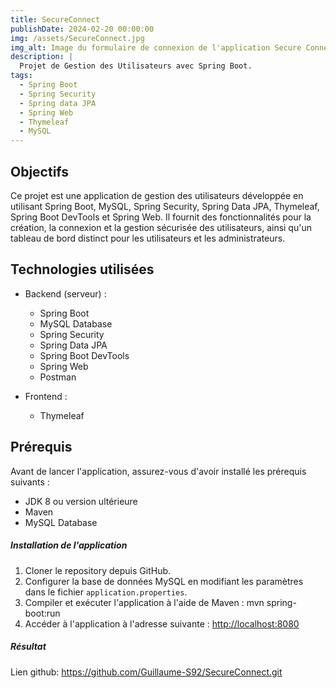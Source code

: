 ```yaml
---
title: SecureConnect
publishDate: 2024-02-20 00:00:00
img: /assets/SecureConnect.jpg
img_alt: Image du formulaire de connexion de l'application Secure Connect
description: |
  Projet de Gestion des Utilisateurs avec Spring Boot.
tags:
  - Spring Boot
  - Spring Security
  - Spring data JPA
  - Spring Web
  - Thymeleaf
  - MySQL
---
```

## Objectifs

Ce projet est une application de gestion des utilisateurs développée en utilisant Spring Boot, MySQL, Spring Security, Spring Data JPA, Thymeleaf, Spring Boot DevTools et Spring Web. Il fournit des fonctionnalités pour la création, la connexion et la gestion sécurisée des utilisateurs, ainsi qu'un tableau de bord distinct pour les utilisateurs et les administrateurs.

## Technologies utilisées

- Backend (serveur) :
    * Spring Boot
    * MySQL Database
    * Spring Security
    * Spring Data JPA
    * Spring Boot DevTools
    * Spring Web
    * Postman

- Frontend :
    * Thymeleaf

## Prérequis

Avant de lancer l'application, assurez-vous d'avoir installé les prérequis suivants :
- JDK 8 ou version ultérieure
- Maven
- MySQL Database


##### Installation de l'application

1. Cloner le repository depuis GitHub.
2. Configurer la base de données MySQL en modifiant les paramètres dans le fichier `application.properties`.
3. Compiler et exécuter l'application à l'aide de Maven : mvn spring-boot:run
4. Accéder à l'application à l'adresse suivante : [http://localhost:8080](http://localhost:8080)

##### Résultat

Lien github:  https://github.com/Guillaume-S92/SecureConnect.git